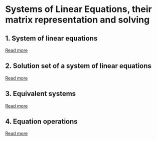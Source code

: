 # Systems of Linear Equations, their matrix representation and solving

## 1. System of linear equations

[Read more](./0001-system-of-linear-equations.md)

## 2. Solution set of a system of linear equations

[Read more](./0002-solution-set-of-a-system-of-linear-equations.md)

## 3. Equivalent systems

[Read more](./0003-equivalent-systems.md)

## 4. Equation operations

[Read more](./0004-equation-operations.md)